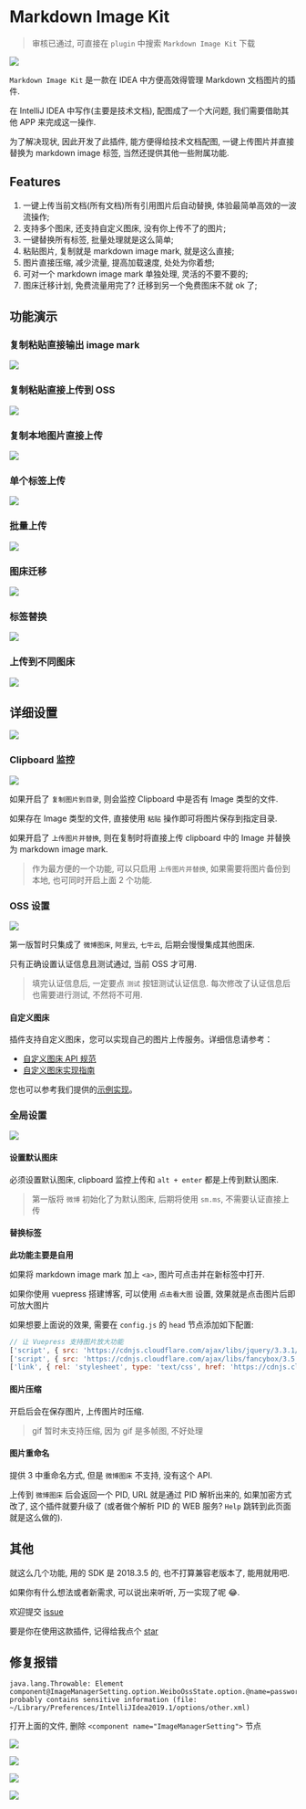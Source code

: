 # Markdown Image Kit

> 审核已通过, 可直接在 `plugin` 中搜索 `Markdown Image Kit` 下载

![](https://gitee.com/dong4j/idea-plugin-dev/raw/master/MIK-6RCoSs.png)

`Markdown Image Kit` 是一款在 IDEA 中方便高效得管理 Markdown 文档图片的插件.

在 IntelliJ IDEA 中写作(主要是技术文档), 配图成了一个大问题, 我们需要借助其他 APP 来完成这一操作.

为了解决现状, 因此开发了此插件, 能方便得给技术文档配图, 一键上传图片并直接替换为 markdown image 标签, 当然还提供其他一些附属功能.

## Features

1. 一键上传当前文档(所有文档)所有引用图片后自动替换, 体验最简单高效的一波流操作;
2. 支持多个图床, 还支持自定义图床, 没有你上传不了的图片;
3. 一键替换所有标签, 批量处理就是这么简单;
4. 粘贴图片, 复制就是 markdown image mark, 就是这么直接;
5. 图片直接压缩, 减少流量, 提高加载速度, 处处为你着想;
6. 可对一个 markdown image mark 单独处理, 灵活的不要不要的;
7. 图床迁移计划, 免费流量用完了? 迁移到另一个免费图床不就 ok 了;

## 功能演示

### 复制粘贴直接输出 image mark

![](https://gitee.com/dong4j/idea-plugin-dev/raw/master/docs/product/imgs/save-image.gif)

### 复制粘贴直接上传到 OSS

![](https://gitee.com/dong4j/idea-plugin-dev/raw/master/docs/product/imgs/paste-upload.gif)

### 复制本地图片直接上传

![](https://gitee.com/dong4j/idea-plugin-dev/raw/master/docs/product/imgs/local-image-upload.gif)

### 单个标签上传

![](https://gitee.com/dong4j/idea-plugin-dev/raw/master/docs/product/imgs/single-upload.gif)

### 批量上传

![](https://gitee.com/dong4j/idea-plugin-dev/raw/master/docs/product/imgs/multi-upload.gif)

### 图床迁移

![](https://gitee.com/dong4j/idea-plugin-dev/raw/master/docs/product/imgs/MIK-wu5NqZ.gif)

### 标签替换

![](https://gitee.com/dong4j/idea-plugin-dev/raw/master/docs/product/imgs/MIK-sPmXWd.gif)

### 上传到不同图床

![](https://gitee.com/dong4j/idea-plugin-dev/raw/master/docs/product/imgs/MIK-3az5GQ.gif)

## 详细设置

![](https://gitee.com/dong4j/idea-plugin-dev/raw/master/docs/product/imgs/6PRHrK.png)

### Clipboard 监控

![](https://gitee.com/dong4j/idea-plugin-dev/raw/master/docs/product/imgs/1mY3we.png)

如果开启了 `复制图片到目录`, 则会监控 Clipboard 中是否有 Image 类型的文件.

如果存在 Image 类型的文件, 直接使用 `粘贴` 操作即可将图片保存到指定目录.

如果开启了 `上传图片并替换`, 则在复制时将直接上传 clipboard 中的 Image 并替换为 markdown image mark.

> 作为最方便的一个功能, 可以只启用 `上传图片并替换`, 如果需要将图片备份到本地, 也可同时开启上面 2 个功能.

### OSS 设置

![](https://gitee.com/dong4j/idea-plugin-dev/raw/master/docs/product/imgs/S5pISR.png)

第一版暂时只集成了 `微博图床`, `阿里云`, `七牛云`, 后期会慢慢集成其他图床.

只有正确设置认证信息且测试通过, 当前 OSS 才可用.

> 填完认证信息后, 一定要点 `测试` 按钮测试认证信息.
> 每次修改了认证信息后也需要进行测试, 不然将不可用.

#### 自定义图床

插件支持自定义图床，您可以实现自己的图片上传服务。详细信息请参考：

- [自定义图床 API 规范](docs/CUSTOM_OSS_API_SPECIFICATION.md)
- [自定义图床实现指南](docs/CUSTOM_OSS_IMPLEMENTATION_GUIDE.md)

您也可以参考我们提供的[示例实现](../mik-help/src/main/java/info/dong4j/idea/plugin/help/controller/CustomOssController.java)。

### 全局设置

![](https://gitee.com/dong4j/idea-plugin-dev/raw/master/docs/product/imgs/6bqMQc.png)

#### 设置默认图床

必须设置默认图床, clipboard 监控上传和 `alt + enter` 都是上传到默认图床.

> 第一版将 `微博` 初始化了为默认图床, 后期将使用 `sm.ms`, 不需要认证直接上传 

#### 替换标签

**此功能主要是自用**

如果将 markdown image mark 加上 `<a>`, 图片可点击并在新标签中打开.

如果你使用 vuepress 搭建博客, 可以使用 `点击看大图` 设置, 效果就是点击图片后即可放大图片

如果想要上面说的效果, 需要在 `config.js` 的 `head` 节点添加如下配置:

```javascript
// 让 Vuepress 支持图片放大功能
['script', { src: 'https://cdnjs.cloudflare.com/ajax/libs/jquery/3.3.1/jquery.slim.min.js' }],
['script', { src: 'https://cdnjs.cloudflare.com/ajax/libs/fancybox/3.5.2/jquery.fancybox.min.js' }],
['link', { rel: 'stylesheet', type: 'text/css', href: 'https://cdnjs.cloudflare.com/ajax/libs/fancybox/3.5.2/jquery.fancybox.min.css' }]
```

#### 图片压缩

开启后会在保存图片, 上传图片时压缩.

> gif 暂时未支持压缩, 因为 gif 是多帧图, 不好处理

#### 图片重命名

提供 3 中重命名方式, 但是 `微博图床` 不支持, 没有这个 API.

上传到 `微博图床` 后会返回一个 PID, URL 就是通过 PID 解析出来的,
如果加密方式改了, 这个插件就要升级了 (或者做个解析 PID 的 WEB 服务? `Help` 跳转到此页面就是这么做的).

## 其他

就这么几个功能, 用的 SDK 是 2018.3.5 的, 也不打算兼容老版本了, 能用就用吧.

如果你有什么想法或者新需求, 可以说出来听听, 万一实现了呢 😂.

欢迎提交 [issue](https://github.com/dong4j/markdown-image-kit/issues)

要是你在使用这款插件, 记得给我点个 [star](https://github.com/dong4j/markdown-image-kit)

## 修复报错

```
java.lang.Throwable: Element component@ImageManagerSetting.option.WeiboOssState.option.@name=password probably contains sensitive information (file: ~/Library/Preferences/IntelliJIdea2019.1/options/other.xml)
```

打开上面的文件, 删除 `<component name="ImageManagerSetting">` 节点

![](https://gitee.com/dong4j/idea-plugin-dev/raw/master/docs/product/imgs/MIK-C8LUI4.png)

![](https://gitee.com/dong4j/idea-plugin-dev/raw/master/docs/product/imgs/MIK-xsWVla.png)

![](https://gitee.com/dong4j/idea-plugin-dev/raw/master/docs/product/imgs/MIK-lE5Y3U.png)

![](https://gitee.com/dong4j/idea-plugin-dev/raw/master/docs/product/imgs/MIK-lRpO0E.png)
